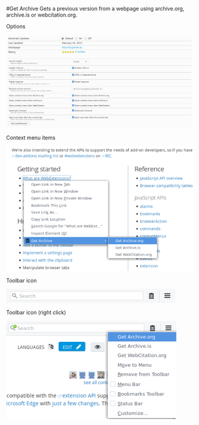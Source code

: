 #Get Archive
Gets a previous version from a webpage using archive.org, archive.is or webcitation.org.

Options

![Get Archive 3.0 options](images/options.png)

Context menu items

![Get Archive 3.0 context menu items](images/context-menu-items.png)

Toolbar icon

![Get Archive 3.0 toolbar icon](images/toolbar-icon.png)

Toolbar icon (right click)

![Get Archive 3.0 context menu items](images/toolbar-icon-context-menu-items.png)
